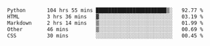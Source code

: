 <!--START_SECTION:waka-->

```txt
Python       104 hrs 55 mins ███████████████████████▒░   92.77 %
HTML         3 hrs 36 mins   ▓░░░░░░░░░░░░░░░░░░░░░░░░   03.19 %
Markdown     2 hrs 14 mins   ▒░░░░░░░░░░░░░░░░░░░░░░░░   01.99 %
Other        46 mins         ▒░░░░░░░░░░░░░░░░░░░░░░░░   00.69 %
CSS          30 mins         ░░░░░░░░░░░░░░░░░░░░░░░░░   00.45 %
```

<!--END_SECTION:waka-->
